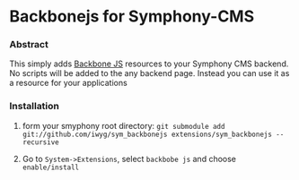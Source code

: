 # Backbonejs for Symphony-CMS

### Abstract 
This simply adds [Backbone JS][1] resources to your Symphony CMS backend. No
scripts will be added to the any backend page. Instead you can use it as
a resource for your applications

### Installation
 1. form your smyphony root directory: `git submodule add git://github.com/iwyg/sym_backbonejs extensions/sym_backbonejs --recursive`

 2. Go to `System->Extensions`, select `backbobe js` and choose `enable/install`

[1]: http://backbonejs.org/
